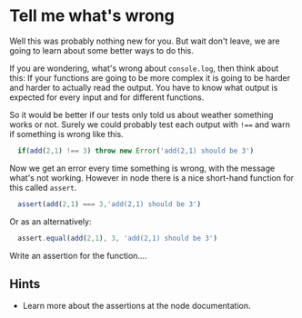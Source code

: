 
# Tell me what's wrong

Well this was probably nothing new for you. But wait don't leave, we are going to 
learn about some better ways to do this. 

If you are wondering, what's wrong about `console.log`, then think about this: 
If your functions are going to be more complex
it is going to be harder and harder to actually read the output. You have to know 
what output is expected for every input and for different functions.

So it would be better if our tests only told us about weather something works or not. 
Surely we could probably test each output with `!==` and warn if something is wrong like this.

```js
  if(add(2,1) !== 3) throw new Error('add(2,1) should be 3')
```

Now we get an error every time something is wrong, with the message what's not working.
However in node there is a nice short-hand function for this called `assert`.

```js
  assert(add(2,1) === 3,'add(2,1) should be 3')
```

Or as an alternatively:
```js
  assert.equal(add(2,1), 3, 'add(2,1) should be 3')
```
Write an assertion for the function....


## Hints
- Learn more about the assertions at the node documentation.
